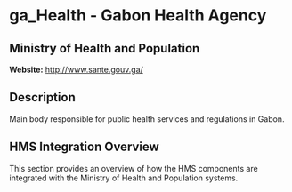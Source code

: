 # ga_Health - Gabon Health Agency

## Ministry of Health and Population

**Website:** http://www.sante.gouv.ga/

## Description

Main body responsible for public health services and regulations in Gabon.

## HMS Integration Overview

This section provides an overview of how the HMS components are integrated with the Ministry of Health and Population systems.
